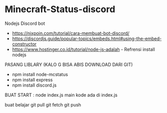 # Minecraft-Status-discord
 Nodejs Discord bot 

- https://nixpoin.com/tutorial/cara-membuat-bot-discord/
- https://discordjs.guide/popular-topics/embeds.html#using-the-embed-constructor
- https://www.hostinger.co.id/tutorial/node-js-adalah - Refrensi install nodejs

PASANG LIBLARY (KALO G BISA ABIS DOWNLOAD DARI GIT)
- npm install node-mcstatus
- npm install express
- npm install discord.js

BUAT START :
 node index.js
main kode ada di index.js

buat belajar git pull git fetch git push 

